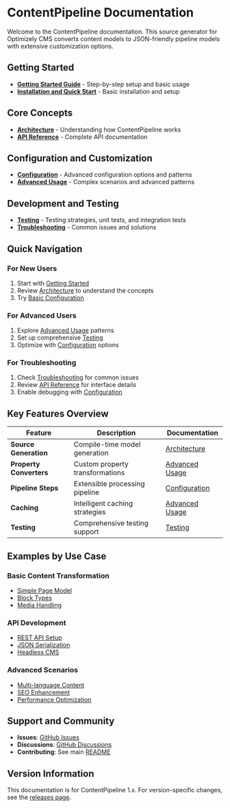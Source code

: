 # ContentPipeline Documentation

Welcome to the ContentPipeline documentation. This source generator for Optimizely CMS converts content models to JSON-friendly pipeline models with extensive customization options.

## Getting Started

- **[Getting Started Guide](getting-started.md)** - Step-by-step setup and basic usage
- **[Installation and Quick Start](../README.md#installation)** - Basic installation and setup

## Core Concepts

- **[Architecture](architecture.md)** - Understanding how ContentPipeline works
- **[API Reference](api-reference.md)** - Complete API documentation

## Configuration and Customization

- **[Configuration](configuration.md)** - Advanced configuration options and patterns
- **[Advanced Usage](advanced-usage.md)** - Complex scenarios and advanced patterns

## Development and Testing

- **[Testing](testing.md)** - Testing strategies, unit tests, and integration tests
- **[Troubleshooting](troubleshooting.md)** - Common issues and solutions

## Quick Navigation

### For New Users
1. Start with [Getting Started](getting-started.md)
2. Review [Architecture](architecture.md) to understand the concepts
3. Try [Basic Configuration](configuration.md#basic-registration)

### For Advanced Users
1. Explore [Advanced Usage](advanced-usage.md) patterns
2. Set up comprehensive [Testing](testing.md)
3. Optimize with [Configuration](configuration.md) options

### For Troubleshooting
1. Check [Troubleshooting](troubleshooting.md) for common issues
2. Review [API Reference](api-reference.md) for interface details
3. Enable debugging with [Configuration](configuration.md#msbuilld-configuration)

## Key Features Overview

| Feature | Description | Documentation |
|---------|-------------|---------------|
| **Source Generation** | Compile-time model generation | [Architecture](architecture.md#source-generator) |
| **Property Converters** | Custom property transformations | [Advanced Usage](advanced-usage.md#advanced-property-converters) |
| **Pipeline Steps** | Extensible processing pipeline | [Configuration](configuration.md#pipeline-step-configuration) |
| **Caching** | Intelligent caching strategies | [Advanced Usage](advanced-usage.md#performance-optimization-patterns) |
| **Testing** | Comprehensive testing support | [Testing](testing.md) |

## Examples by Use Case

### Basic Content Transformation
- [Simple Page Model](getting-started.md#create-your-first-content-model)
- [Block Types](getting-started.md#block-types)
- [Media Handling](getting-started.md#media-types)

### API Development
- [REST API Setup](getting-started.md#create-a-controller)
- [JSON Serialization](configuration.md#api-integration)
- [Headless CMS](configuration.md#headless-cms-configuration)

### Advanced Scenarios
- [Multi-language Content](advanced-usage.md#multi-language-content-converter)
- [SEO Enhancement](advanced-usage.md#seo-data-converter)
- [Performance Optimization](advanced-usage.md#performance-optimization-patterns)

## Support and Community

- **Issues**: [GitHub Issues](https://github.com/Hangsolow/ContentPipeline/issues)
- **Discussions**: [GitHub Discussions](https://github.com/Hangsolow/ContentPipeline/discussions)
- **Contributing**: See main [README](../README.md#contributing)

## Version Information

This documentation is for ContentPipeline 1.x. For version-specific changes, see the [releases page](https://github.com/Hangsolow/ContentPipeline/releases).